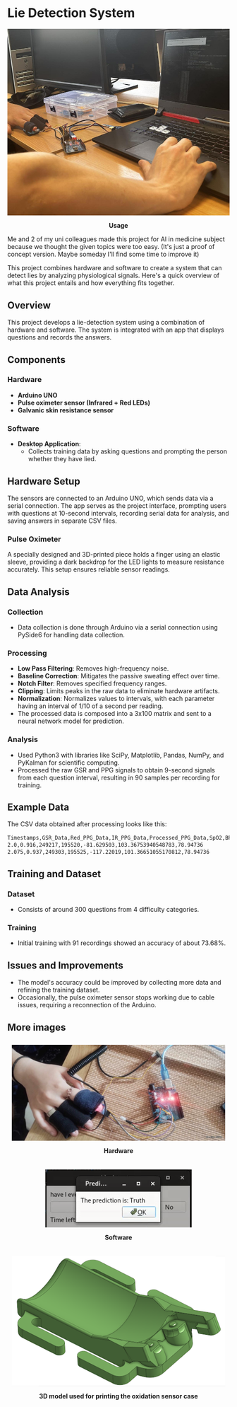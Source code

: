 # Lie Detection System

<div style="text-align: center;">
  <img src="assets/training.jpg" alt="Placeholder Image" style="display: block; margin: 0 auto;" />
  <p><strong>Usage</strong></p>
</div>

Me and 2 of my uni colleagues made this project for AI in medicine subject because we thought the given topics were too easy. (It's just a proof of concept version. Maybe someday I'll find some time to improve it)

This project combines hardware and software to create a system that can detect lies by analyzing physiological signals. Here's a quick overview of what this project entails and how everything fits together.

## Overview

This project develops a lie-detection system using a combination of hardware and software. The system is integrated with an app that displays questions and records the answers.

## Components

### Hardware

- **Arduino UNO**
- **Pulse oximeter sensor (Infrared + Red LEDs)**
- **Galvanic skin resistance sensor**

### Software

- **Desktop Application**: 
  - Collects training data by asking questions and prompting the person whether they have lied.

## Hardware Setup

The sensors are connected to an Arduino UNO, which sends data via a serial connection. The app serves as the project interface, prompting users with questions at 10-second intervals, recording serial data for analysis, and saving answers in separate CSV files.

### Pulse Oximeter

A specially designed and 3D-printed piece holds a finger using an elastic sleeve, providing a dark backdrop for the LED lights to measure resistance accurately. This setup ensures reliable sensor readings.

## Data Analysis

### Collection

- Data collection is done through Arduino via a serial connection using PySide6 for handling data collection.

### Processing

- **Low Pass Filtering**: Removes high-frequency noise.
- **Baseline Correction**: Mitigates the passive sweating effect over time.
- **Notch Filter**: Removes specified frequency ranges.
- **Clipping**: Limits peaks in the raw data to eliminate hardware artifacts.
- **Normalization**: Normalizes values to intervals, with each parameter having an interval of 1/10 of a second per reading.
- The processed data is composed into a 3x100 matrix and sent to a neural network model for prediction.

### Analysis

- Used Python3 with libraries like SciPy, Matplotlib, Pandas, NumPy, and PyKalman for scientific computing.
- Processed the raw GSR and PPG signals to obtain 9-second signals from each question interval, resulting in 90 samples per recording for training.

## Example Data

The CSV data obtained after processing looks like this:

```
Timestamps,GSR_Data,Red_PPG_Data,IR_PPG_Data,Processed_PPG_Data,SpO2,BPM
2.0,0.916,249217,195520,-81.629503,103.36753940548783,78.94736
2.075,0.937,249303,195525,-117.22019,101.36651055170812,78.94736
```

## Training and Dataset

### Dataset

- Consists of around 300 questions from 4 difficulty categories.

### Training

- Initial training with 91 recordings showed an accuracy of about 73.68%.

## Issues and Improvements

- The model's accuracy could be improved by collecting more data and refining the training dataset.
- Occasionally, the pulse oximeter sensor stops working due to cable issues, requiring a reconnection of the Arduino.

## More images

<div style="text-align: center;">
  <div style="display: flex; flex-wrap: wrap; justify-content: center;">
    <div style="margin: 10px;">
      <img src="assets/hand.jpg" alt="Working system" style="display: block; margin: 0 auto;" />
      <p><strong>Hardware</strong></p>
    </div>
    <div style="margin: 10px;">
      <img src="assets/program.png" alt="Image 2" style="display: block; margin: 0 auto;" />
      <p><strong>Software</strong></p>
    </div>
    <div style="margin: 10px;">
      <img src="assets/3dmodel.png" alt="Image 3" style="display: block; margin: 0 auto;" />
      <p><strong>3D model used for printing the oxidation sensor case</strong></p>
    </div>
</div>
